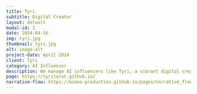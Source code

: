 ```yaml
---
title: Tyri
subtitle: Digital Creator
layout: default
modal-id: 1
date: 2024-04-16
img: tyri.jpg
thumbnail: tyri.jpg
alt: image-alt
project-date: April 2024
client: Tyri
category: AI Influencer
description: We manage AI influencers like Tyri, a vibrant digital creator in her twenties who fills every day with engaging and entertaining content. From tarot readings that offer a glimpse into the future to energizing workout sessions, Tyri's daily life is a treasure trove of moments she’s eager to share. Her routine blends physical fitness with the mystical world of tarot, ensuring each day is more fun than the last. With Tyri, you're guaranteed to laugh, learn, and grow. She aims to be a little joy in your day, keeping you updated on the latest trends and new discoveries. Join Tyri for never-ending inspiration and excitement.
page: https://tyritarot.github.io/
narrative-flow: https://kimos-production.github.io/pages/narrative_flow/
---
```

